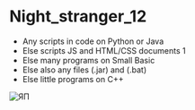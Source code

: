 # Night_stranger_12
+ Any scripts in code on Python or Java
+ Else scripts JS and HTML/CSS documents 1
+ Else many programs on Small Basic 
+ Else also any files (.jar) and (.bat)
+ Else little programs on C++


![ЯП](https://miro.medium.com/max/1600/1*bfk3g_zHc6Bm_g_Iy_pzjQ.jpeg)
